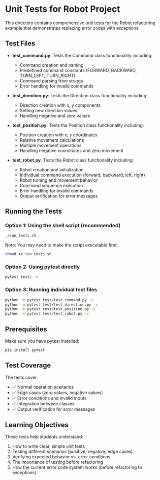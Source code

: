 # Unit Tests for Robot Project

This directory contains comprehensive unit tests for the Robot refactoring example that demonstrates replacing error codes with exceptions.

## Test Files

- **test_command.py**: Tests the Command class functionality including:
  - Command creation and naming
  - Predefined command constants (FORWARD, BACKWARD, TURN_LEFT, TURN_RIGHT)
  - Command parsing from strings
  - Error handling for invalid commands

- **test_direction.py**: Tests the Direction class functionality including:
  - Direction creation with x, y components
  - Setting new direction values
  - Handling negative and zero values

- **test_position.py**: Tests the Position class functionality including:
  - Position creation with x, y coordinates
  - Relative movement calculations
  - Multiple movement operations
  - Handling negative coordinates and zero movement

- **test_robot.py**: Tests the Robot class functionality including:
  - Robot creation and initialization
  - Individual command execution (forward, backward, left, right)
  - Robot turning and movement behavior
  - Command sequence execution
  - Error handling for invalid commands
  - Output verification for error messages

## Running the Tests

### Option 1: Using the shell script (recommended)
```bash
./run_tests.sh
```

Note: You may need to make the script executable first:
```bash
chmod +x run_tests.sh
```

### Option 2: Using pytest directly
```bash
pytest test/ -v
```

### Option 3: Running individual test files
```bash
python -m pytest test/test_command.py -v
python -m pytest test/test_direction.py -v
python -m pytest test/test_position.py -v
python -m pytest test/test_robot.py -v
```

## Prerequisites

Make sure you have pytest installed:
```bash
pip install pytest
```

## Test Coverage

The tests cover:
- ✅ Normal operation scenarios
- ✅ Edge cases (zero values, negative values)
- ✅ Error conditions and invalid inputs
- ✅ Integration between classes
- ✅ Output verification for error messages

## Learning Objectives

These tests help students understand:
1. How to write clear, simple unit tests
2. Testing different scenarios (positive, negative, edge cases)
3. Verifying expected behavior vs. error conditions
4. The importance of testing before refactoring
5. How the current error code system works (before refactoring to exceptions)
